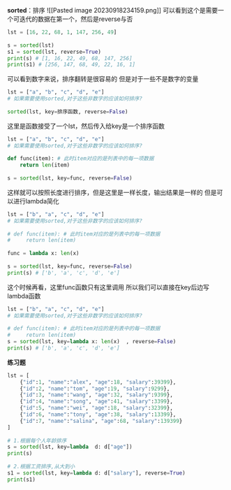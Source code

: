 **sorted**：排序
![[Pasted image 20230918234159.png]]
可以看到这个是需要一个可迭代的数据在第一个，然后是reverse与否
```python
lst = [16, 22, 68, 1, 147, 256, 49]  
  
s = sorted(lst)  
s1 = sorted(lst, reverse=True)  
print(s) # [1, 16, 22, 49, 68, 147, 256]  
print(s1) # [256, 147, 68, 49, 22, 16, 1]
```

可以看到数字来说，排序翻转是很容易的
但是对于一些不是数字的变量
```python
lst = ["a", "b", "c", "d", "e"]  
# 如果需要使用sorted,对于这些非数字的应该如何排序?  
  
sorted(lst, key=排序函数, reverse=False)
```
这里是函数接受了一个lst，然后传入给key是一个排序函数
```python
lst = ["a", "b", "c", "d", "e"]  
# 如果需要使用sorted,对于这些非数字的应该如何排序?  
  
def func(item): # 此时item对应的是列表中的每一项数据  
    return len(item)  
      
s = sorted(lst, key=func, reverse=False)
```
这样就可以按照长度进行排序，但是这里是一样长度，输出结果是一样的
但是可以进行lambda简化
```python
lst = ["b", "a", "c", "d", "e"]  
# 如果需要使用sorted,对于这些非数字的应该如何排序?  
  
# def func(item): # 此时item对应的是列表中的每一项数据  
#     return len(item)  
  
func = lambda x: len(x)  
  
s = sorted(lst, key=func, reverse=False)  
print(s) # ['b', 'a', 'c', 'd', 'e']
```
这个时候再看，这里func函数只有这里调用
所以我们可以直接在key后边写lambda函数
```python
lst = ["b", "a", "c", "d", "e"]  
# 如果需要使用sorted,对于这些非数字的应该如何排序?  
  
# def func(item): # 此时item对应的是列表中的每一项数据  
#     return len(item)  
s = sorted(lst, key=lambda x: len(x)  , reverse=False)  
print(s) # ['b', 'a', 'c', 'd', 'e']
```

**练习题**
```python
lst = [  
    {"id":1, "name":"alex", "age":18, "salary":39399},  
    {"id":2, "name":"tom", "age":19, "salary":9299},  
    {"id":3, "name":"wang", "age":32, "salary":9399},  
    {"id":4, "name":"song", "age":41, "salary":3399},  
    {"id":5, "name":"wei", "age":18, "salary":32399},  
    {"id":6, "name":"tony", "age":38, "salary":13399},  
    {"id":7, "name":"salina", "age":68, "salary":139399}  
]  
  
# 1.根据每个人年龄排序  
s = sorted(lst, key=lambda  d: d["age"])  
print(s)  
  
# 2.根据工资排序,从大到小  
s1 = sorted(lst, key=lambda d: d["salary"], reverse=True)  
print(s1)
```
